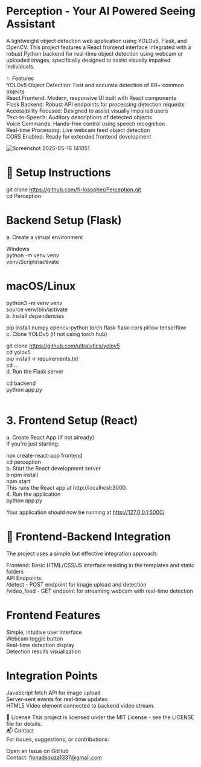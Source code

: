 # Perception - Your AI Powered Seeing Assistant

A lightweight object detection web application using YOLOv5, Flask, and OpenCV. This project features a React frontend interface integrated with a robust Python backend for real-time object detection using webcam or uploaded images, specifically designed to assist visually impaired individuals.

✨ Features<br>
YOLOv5 Object Detection: Fast and accurate detection of 80+ common objects<br>
React Frontend: Modern, responsive UI built with React components<br>
Flask Backend: Robust API endpoints for processing detection requests<br>
Accessibility Focused: Designed to assist visually impaired users<br>
Text-to-Speech: Auditory descriptions of detected objects<br>
Voice Commands: Hands-free control using speech recognition<br>
Real-time Processing: Live webcam feed object detection<br>
CORS Enabled: Ready for extended frontend development

![Screenshot 2025-05-16 141051](https://github.com/user-attachments/assets/ca029826-49ea-4d90-ab4e-b80b85941914)

# 🚀 Setup Instructions<br>
git clone https://github.com/fi-losopher/Perception.git<br>
cd Perception
# Backend Setup (Flask)
a. Create a virtual environment<br>

Windows<br>
python -m venv venv<br>
venv\Scripts\activate
<br>
# macOS/Linux<br>
python3 -m venv venv<br>
source venv/bin/activate<br>
b. Install dependencies<br>

pip install numpy opencv-python torch flask flask-cors pillow tensorflow<br>
c. Clone YOLOv5 (if not using torch.hub)<br>

git clone https://github.com/ultralytics/yolov5<br>
cd yolov5<br>
pip install -r requirements.txt<br>
cd ..<br>
d. Run the Flask server<br>

cd backend<br>
python app.py<br> <br>
# 3. Frontend Setup (React)<br>
a. Create React App (if not already)<br>
If you're just starting:<br>


npx create-react-app frontend<br>
cd perception<br>
b. Start the React development server<br>
b
npm install<br>
npm start<br>
This runs the React app at http://localhost:3000.<br>4. Run the application<br>
 python app.py<br>
 
Your application should now be running at http://127.0.0.1:5000/<br>


# 🔄 Frontend-Backend Integration<br>
The project uses a simple but effective integration approach:<br>

Frontend: Basic HTML/CSS/JS interface residing in the templates and static folders<br>
API Endpoints:
<br>
/detect - POST endpoint for image upload and detection
<br>/video_feed - GET endpoint for streaming webcam with real-time detection



# Frontend Features

Simple, intuitive user interface<br>
Webcam toggle button<br>
Real-time detection display<br>
Detection results visualization<br>

# Integration Points

JavaScript fetch API for image upload<br>
Server-sent events for real-time updates<br>
HTML5 Video element connected to backend video stream.<br>

📃 License
This project is licensed under the MIT License - see the LICENSE file for details.<br>
📬 Contact<br>
For issues, suggestions, or contributions:<br>

Open an Issue on GitHub<br>
Contact: fionadsouza1337@gmail.com<br>
